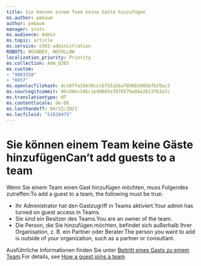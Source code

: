 ```yaml
---
title: Sie können einem Team keine Gäste hinzufügen
ms.author: pebaum
author: pebaum
manager: scotv
ms.audience: Admin
ms.topic: article
ms.service: o365-administration
ROBOTS: NOINDEX, NOFOLLOW
localization_priority: Priority
ms.collection: Adm_O365
ms.custom:
- "9003558"
- "6657"
ms.openlocfilehash: 4c10ffa16b30cccb7552bbaf896b5085bfb29ac3
ms.sourcegitcommit: 8bc60ec34bc1e40685e3976576e04a2623f63a7c
ms.translationtype: HT
ms.contentlocale: de-DE
ms.lasthandoff: 04/15/2021
ms.locfileid: "51819475"
---
```

# <a name="cant-add-guests-to-a-team"></a><span data-ttu-id="b8d67-102">Sie können einem Team keine Gäste hinzufügen</span><span class="sxs-lookup"><span data-stu-id="b8d67-102">Can’t add guests to a team</span></span>

<span data-ttu-id="b8d67-103">Wenn Sie einem Team einen Gast hinzufügen möchten, muss Folgendes zutreffen:</span><span class="sxs-lookup"><span data-stu-id="b8d67-103">To add a guest to a team, the following must be true:</span></span>  

- <span data-ttu-id="b8d67-104">Ihr Administrator hat den Gastzugriff in Teams aktiviert.</span><span class="sxs-lookup"><span data-stu-id="b8d67-104">Your admin has turned on guest access in Teams.</span></span>
- <span data-ttu-id="b8d67-105">Sie sind ein Besitzer des Teams.</span><span class="sxs-lookup"><span data-stu-id="b8d67-105">You are an owner of the team.</span></span>
- <span data-ttu-id="b8d67-106">Die Person, die Sie hinzufügen möchten, befindet sich außerhalb Ihrer Organisation, z. B. ein Partner oder Berater.</span><span class="sxs-lookup"><span data-stu-id="b8d67-106">The person you want to add is outside of your organization, such as a partner or consultant.</span></span>

<span data-ttu-id="b8d67-107">Ausführliche Informationen finden Sie unter [Beitritt eines Gasts zu einem Team](https://docs.microsoft.com/MicrosoftTeams/guest-joins).</span><span class="sxs-lookup"><span data-stu-id="b8d67-107">For details, see  [How a guest joins a team](https://docs.microsoft.com/MicrosoftTeams/guest-joins).</span></span>